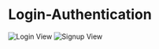 # Login-Authentication

![Login View](https://user-images.githubusercontent.com/68817698/184468091-3f451c43-972b-40c8-aab4-98741f3ca5f9.png)
![Signup View](https://user-images.githubusercontent.com/68817698/184468092-20c837e8-bf56-449e-8b35-8be25edc41eb.png)
